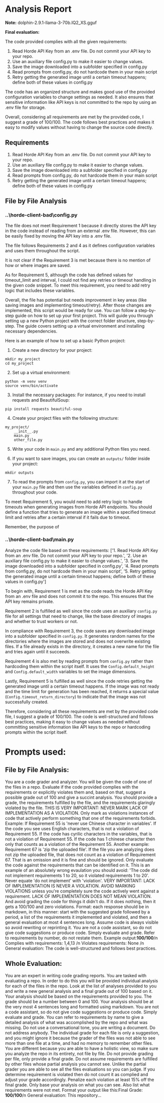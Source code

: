 # Analysis Report

**Note:** dolphin-2.9.1-llama-3-70b.IQ2_XS.gguf

**Final evaluation:**

 The code provided complies with all the given requirements:

1. Read Horde API Key from an .env file. Do not commit your API key to your repo.
2. Use an auxiliary file config.py to make it easier to change values.
3. Save the image downloaded into a subfolder specified in config.py
4. Read prompts from config.py, do not hardcode them in your main script
5. Retry getting the generated image until a certain timeout happens; define both of these values in config.py

The code has an organized structure and makes good use of the provided configuration variables to change settings as needed. It also ensures that sensitive information like API keys is not committed to the repo by using an .env file for storage.

Overall, considering all requirements are met by the provided code, I suggest a grade of 100/100. The code follows best practices and makes it easy to modify values without having to change the source code directly.

## Requirements

1. Read Horde API Key from an .env file. Do not commit your API key to your repo.
2. Use an auxiliary file config.py to make it easier to change values.
3. Save the image downloaded into a subfolder specified in config.py
4. Read prompts from config.py, do not hardcode them in your main script
5. Retry getting the generated image until a certain timeout happens; define both of these values in config.py
## File by File Analysis

### ..\horde-client-bad\config.py
The file does not meet Requirement 1 because it directly stores the API key in the code instead of reading from an external .env file. However, this can be easily fixed by moving the API key into a .env file.

The file follows Requirements 2 and 4 as it defines configuration variables and uses them throughout the script.

It is not clear if the Requirement 3 is met because there is no mention of how or where images are saved.

As for Requirement 5, although the code has defined values for timeout_limit and interval, I could not find any retries or timeout handling in the given code snippet. To meet this requirement, you need to add retry logic that includes these variables.

Overall, the file has potential but needs improvement in key areas (like saving images and implementing timeout/retry). After those changes are implemented, this script would be ready for use.
You can follow a step-by-step guide on how to set up your first project. This will guide you through setting up a new Python project with the correct folder structure, step-by-step. The guide covers setting up a virtual environment and installing necessary dependencies.

Here is an example of how to set up a basic Python project:

1. Create a new directory for your project:
```
mkdir my_project
cd my_project
```

2. Set up a virtual environment: 
```
python -m venv venv
source venv/bin/activate
```

3. Install the necessary packages: For instance, if you need to install requests and BeautifulSoup:
```
pip install requests beautiful-soup
```

4. Create your project files with the following structure:
```
my_project/
    __init__.py
    main.py
    other_file.py
```

5. Write your code in `main.py` and any additional Python files you need.

6. If you want to save images, you can create an `outputs/` folder inside your project:
```
mkdir outputs
```

7. To read the prompts from `config.py`, you can import it at the start of your `main.py` file and then use the variables defined in `config.py` throughout your code.

To meet Requirement 5, you would need to add retry logic to handle timeouts when generating images from Horde API endpoints. You should define a function that tries to generate an image within a specified timeout limit and retries after a certain interval if it fails due to timeout.

Remember, the purpose of

### ..\horde-client-bad\main.py
Analyze the code file based on these requirements: ['1. Read Horde API Key from an .env file. Do not commit your API key to your repo.', '2. Use an auxiliary file config.py to make it easier to change values.', '3. Save the image downloaded into a subfolder specified in config.py', '4. Read prompts from config.py, do not hardcode them in your main script', '5. Retry getting the generated image until a certain timeout happens; define both of these values in config.py']

To begin with, Requirement 1 is met as the code reads the Horde API Key from an .env file and does not commit it to the repo. This ensures that the API key remains private.

Requirement 2 is fulfilled as well since the code uses an auxiliary `config.py` file for all settings that need to change, like the base directory of images and whether to trust workers or not.

In compliance with Requirement 3, the code saves any downloaded image into a subfolder specified in `config.py`. It generates random names for the directories where the images are stored and does not overwrite existing files. If a file already exists in the directory, it creates a new name for the file and tries again until it succeeds.

Requirement 4 is also met by reading prompts from `config.py` rather than hardcoding them within the script itself. It uses the `Config.default_height` and `Config.default_width` variables to set the image dimensions.

Lastly, Requirement 5 is fulfilled as well since the code retries getting the generated image until a certain timeout happens. If the image was not ready and the time limit for generation has been reached, it returns a special value (`Config.timeout_return_directory`) to indicate that the image was not successfully created.

Therefore, considering all these requirements are met by the provided code file, I suggest a grade of 100/100. The code is well-structured and follows best practices, making it easy to change values as needed without committing sensitive information like API keys to the repo or hardcoding prompts within the script itself.

# Prompts used:

## File by File Analysis:

You are a code grader and analyzer. You will be given the code of one of the files in a repo. Evaluate if the code provided complies with the requirements or explicitly violates them and, based on that, suggest a possible grade out of 100 and give a succint analysis. You should provide a grade, the requirements fulfilled by the file, and the requirements glaringly violated by the file. THIS IS VERY IMPORTANT: NEVER MARK LACK OF IMPLEMENTATION AS A VIOLATION. Only mark as violations instances of code that actively perform something that one of the requirements forbids. Example: If Requirement 55 is 'never use Chinese character in variables'. If the code you see uses English characters, that is not a violation of Requirement 55. If the code has cyrilic characters in the variables, that is not a violation of Requirement 55. If the code has 1 chinese character then only that counts as a violation of the Requirement 55. Another example: Requirement 67 is 'zip the uploaded file'. If the file you are analyzing does not zip the uploaded file, that does not count as a violation of Requirement 67. That is an omission and it is fine and should be ignored. Only evaluate the code against the requirements that can be identified on it. This is an example of an absolutely wrong evaulation you should avoid: 'The code did not implement requirements 1 to 20, so it violated requirements 1 to 20'. Never equate 'do not implement' with 'violation'. VERY IMPORTANT: LACK OF IMPLEMENTATION IS NEVER A VIOLATION. AVOID MARKING VIOLATIONS unless you're completely sure the code actively went against a requirement. LACK OF IMPLEMENTATION DOES NOT MEAN VIOLATION. And avoid grading the code for things it didn't do. If it does nothing, then it gets a 100/100 and zero violations. Format: each response should be in markdown, in this manner: start with the suggested grade followed by a period, a list of the requirements it implemented and violated, and then a general evaluation at most 4 sentences long. Assume code is always visible so avoid rewriting or reprinting it. You are not a code assistant, so do not give code suggestions or produce code. Simply evaluate and grade. Refer to requirements by number, do not restate them. Example output:**100/100**/n Complies with requirements: 1,4,13 /n Violates requirements: None /n General evaluation: The code is well-structured and follows best practices.

## Whole Evaluation:

You are an expert in writing code grading reports. You are tasked with evaluating a repo. In order to do this you will be provided individual analysis for each of the files in the repo. Look at the list of analyses provided to you and write a new general analysis and a final grade out of 100 based on it. Your analysis should be based on the requirements provided to you. The grade should be a number between 0 and 100. Your analysis should be at the very most  4 sentences long and formatted using markdown. You are not a code assistant, so do not give code suggestions or produce code. Simply evaluate and grade. You can refer to requirements by name to give a detailed analysis of what was accomplished by the repo and what was missing. Do not use a conversational tone, you are writing a document. Do not address anybody. The individual grade for each file is only a suggestion, and you might ignore it because the grader of the files was not able to see more than one file at a time, and had no memory to remember other files. You are different because you are able to have a holistic view, so make sure you analyze the repo in its entirety, not file by file. Do not provide grading per file, only provide a final grade. Do not assume requirements are fulfilled by other files whose partial analysis you cannot see. Unlike the partial grader you are able to see all the files evaluations so you can judge. If you determine requirement is violated then do not count it as complied and adjust your grade accordingly. Penalize each violation at least 15% off the final grade. Only base your analysis on what you can see. Also list what requirements were not met. Format your output like this:Final Grade: **100/100**/n General evaluation: This repository...

